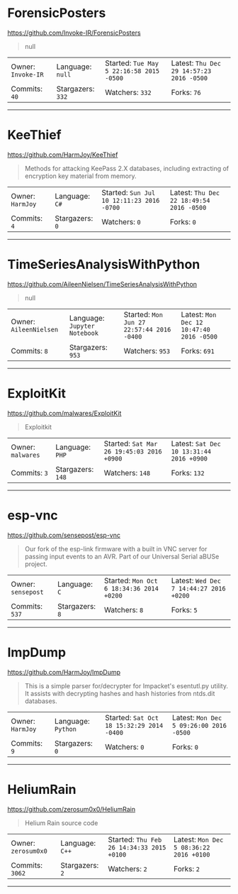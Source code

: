 # ForensicPosters

https://github.com/Invoke-IR/ForensicPosters
<blockquote>
null
</blockquote>

<table>
<tr><td>Owner: <code>Invoke-IR</code></td>
    <td>Language: <code>null</code></td>
    <td>Started: <code>Tue May 5 22:16:58 2015 -0500</code></td>
    <td>Latest: <code>Thu Dec 29 14:57:23 2016 -0500</code></td></tr>
<tr><td>Commits: <code>40</code></td>
    <td>Stargazers: <code>332</code></td>
    <td>Watchers: <code>332</code></td>
    <td>Forks: <code>76</code></td></tr>
</table>

---

# KeeThief

https://github.com/HarmJoy/KeeThief
<blockquote>
Methods for attacking KeePass 2.X databases, including extracting of encryption key material from memory.
</blockquote>

<table>
<tr><td>Owner: <code>HarmJoy</code></td>
    <td>Language: <code>C#</code></td>
    <td>Started: <code>Sun Jul 10 12:11:23 2016 -0700</code></td>
    <td>Latest: <code>Thu Dec 22 18:49:54 2016 -0500</code></td></tr>
<tr><td>Commits: <code>4</code></td>
    <td>Stargazers: <code>0</code></td>
    <td>Watchers: <code>0</code></td>
    <td>Forks: <code>0</code></td></tr>
</table>

---

# TimeSeriesAnalysisWithPython

https://github.com/AileenNielsen/TimeSeriesAnalysisWithPython
<blockquote>
null
</blockquote>

<table>
<tr><td>Owner: <code>AileenNielsen</code></td>
    <td>Language: <code>Jupyter Notebook</code></td>
    <td>Started: <code>Mon Jun 27 22:57:44 2016 -0400</code></td>
    <td>Latest: <code>Mon Dec 12 10:47:40 2016 -0500</code></td></tr>
<tr><td>Commits: <code>8</code></td>
    <td>Stargazers: <code>953</code></td>
    <td>Watchers: <code>953</code></td>
    <td>Forks: <code>691</code></td></tr>
</table>

---

# ExploitKit

https://github.com/malwares/ExploitKit
<blockquote>
Exploitkit
</blockquote>

<table>
<tr><td>Owner: <code>malwares</code></td>
    <td>Language: <code>PHP</code></td>
    <td>Started: <code>Sat Mar 26 19:45:03 2016 +0900</code></td>
    <td>Latest: <code>Sat Dec 10 13:31:44 2016 +0900</code></td></tr>
<tr><td>Commits: <code>3</code></td>
    <td>Stargazers: <code>148</code></td>
    <td>Watchers: <code>148</code></td>
    <td>Forks: <code>132</code></td></tr>
</table>

---

# esp-vnc

https://github.com/sensepost/esp-vnc
<blockquote>
Our fork of the esp-link firmware with a built in VNC server for passing input events to an AVR. Part of our Universal Serial aBUSe project.
</blockquote>

<table>
<tr><td>Owner: <code>sensepost</code></td>
    <td>Language: <code>C</code></td>
    <td>Started: <code>Mon Oct 6 18:34:36 2014 +0200</code></td>
    <td>Latest: <code>Wed Dec 7 14:44:27 2016 +0200</code></td></tr>
<tr><td>Commits: <code>537</code></td>
    <td>Stargazers: <code>8</code></td>
    <td>Watchers: <code>8</code></td>
    <td>Forks: <code>5</code></td></tr>
</table>

---

# ImpDump

https://github.com/HarmJoy/ImpDump
<blockquote>
This is a simple parser for/decrypter for Impacket's esentutl.py utility. It assists with decrypting hashes and hash histories from ntds.dit databases.
</blockquote>

<table>
<tr><td>Owner: <code>HarmJoy</code></td>
    <td>Language: <code>Python</code></td>
    <td>Started: <code>Sat Oct 18 15:32:29 2014 -0400</code></td>
    <td>Latest: <code>Mon Dec 5 09:26:00 2016 -0500</code></td></tr>
<tr><td>Commits: <code>9</code></td>
    <td>Stargazers: <code>0</code></td>
    <td>Watchers: <code>0</code></td>
    <td>Forks: <code>0</code></td></tr>
</table>

---

# HeliumRain

https://github.com/zerosum0x0/HeliumRain
<blockquote>
Helium Rain source code
</blockquote>

<table>
<tr><td>Owner: <code>zerosum0x0</code></td>
    <td>Language: <code>C++</code></td>
    <td>Started: <code>Thu Feb 26 14:34:33 2015 +0100</code></td>
    <td>Latest: <code>Mon Dec 5 08:36:22 2016 +0100</code></td></tr>
<tr><td>Commits: <code>3062</code></td>
    <td>Stargazers: <code>2</code></td>
    <td>Watchers: <code>2</code></td>
    <td>Forks: <code>2</code></td></tr>
</table>

---

